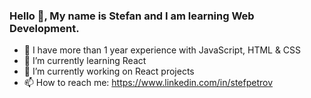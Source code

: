 ### Hello 👋, My name is Stefan and I am learning Web Development.

- 🌱 I have more than 1 year experience with JavaScript, HTML & CSS
- 🌱 I’m currently learning React
- 🔭 I’m currently working on React projects
- 📫 How to reach me: https://www.linkedin.com/in/stefpetrov

